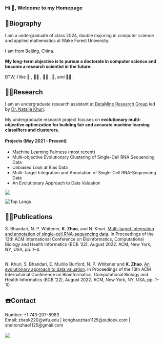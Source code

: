 <h3 align="Left">Hi 👋, Welcome to my Homepage</3>

<h2 align="Left">🤠Biography</h2>
I am a undergraduate of class 2024, double majoring in computer science and applied mathematics at Wake Forest University. <br><br>I am from Beijing, China.<br><br><b>My long-term objective is to pursue a doctorate in computer science and become a research scientist in the future.</b> <br><br>BTW, I like 🏀 , 🏊‍♀️ , 🏋️‍♀️ , 🏃, and 👨‍🍳‍.

<h2 align="Left">👨‍💻Research</h2>
I am an undergraduate research assistant at <a href="http://nataliakhuri.com/DataMineLab/index.html#projects">DataMine Research Group</a> led by <a href="http://nataliakhuri.com/index.html">Dr. Natalia Khuri</a>. <br><br>
My undergraduate research project focuses on <b>evolutionary multi-objective optimization for building fair and accurate machine learning classifiers and clusterers.</b> <br>

<h4 align="Left">Projects (May 2021 - Present)</h4>
<ul>
  <li>Machine Learning Fairness (most recent)</li>
  <li>Multi-objective Evolutionary Clustering of Single-Cell RNA Sequencing Data</li>
  <li>Unbiased Look at Bias Data</li>
  <li>Multi-Target Integration and Annotation of Single-Cell RNA-Sequencing Data</li>
  <li>An Evolutionary Approach to Data Valuation</li>
</ul>

<a href="https://github.com/SheltonZhaoK">
  <img src="https://github-readme-stats.vercel.app/api/top-langs/?username=SheltonZhaoK&layout=compact" />
</a>

 ![Top Langs](https://github-readme-stats.vercel.app/api/top-langs/?username=SheltonZhaoK&hide=javascript,css,scss,html)

<h2 align="Left">👨‍🏫Publications</h2>
S. Bhandari, N. P. Whitener, <b>K. Zhao</b>, and N. Khuri.  <a href="https://dl.acm.org/doi/10.1145/3535508.3545511">Multi-target integration and annotation of single-cell RNA-sequencing data</a>. In Proceedings of the 13th ACM International Conference on Bioinformatics, Computational Biology and Health Informatics (BCB ’22), August 2022. ACM, New York, NY, USA, pp. 1–4. <br><br>

N. Khuri, S. Bhandari, E. Murillo Burford, N. P. Whitener and <b>K. Zhao</b>. <a href="https://dl.acm.org/doi/abs/10.1145/3535508.3545522">An evolutionary approach to data valuation</a>. In Proceedings of the 13th ACM International Conference on Bioinformatics, Computational Biology and Health Informatics (BCB ’22), August 2022. ACM, New York, NY, USA, pp. 1–10. 

<h2 align="Left">☎️Contact</h2>
Number: +1 743-207-8983<br>
Email: zhaok220@wfu.edu | konghaozhao1125@outlook.com | sheltonzhao1125@gmail.com
<br><br><a href="https://github.com/SheltonZhaoK">
  <img src="https://komarev.com/ghpvc/?username=SheltonZhaoK&style=flat-square" />
</a>
